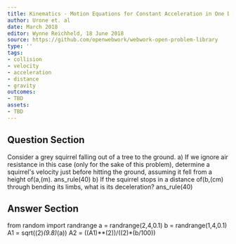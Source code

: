 ```yaml
---
title: Kinematics - Motion Equations for Constant Acceleration in One Dimension
author: Urone et. al
date: March 2018
editor: Wynne Reichheld, 18 June 2018
source: https://github.com/openwebwork/webwork-open-problem-library
type: ''
tags:
- collision
- velocity
- acceleration
- distance
- gravity
outcomes:
- TBD
assets:
- TBD
---
```


## Question Section 

Consider a grey squirrel falling out of a tree to the ground.
a) If we ignore air resistance in this case (only for the sake of this problem), determine a squirrel's velocity just before hitting the ground, assuming it fell from a height of(a,(m).
ans_rule(40) 
b) If the squirrel stops in a distance of(b,(cm) through bending its limbs, what is its deceleration?
ans_rule(40) 

## Answer Section

from random import randrange
a = randrange(2,4,0.1)
b = randrange(1,4,0.1)
A1 = sqrt((2)*(9.8)*(a))
A2 = ((A1)**(2))/((2)*(b/100))